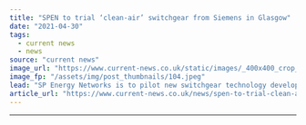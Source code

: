 ```yaml
---
title: "SPEN to trial ‘clean-air’ switchgear from Siemens in Glasgow"
date: "2021-04-30"
tags: 
  - current news
  - news
source: "current news"
image_url: "https://www.current-news.co.uk/static/images/_400x400_crop_center-center/Clean-Air-switchgear-2-image-SPEN.jpeg"
image_fp: "/assets/img/post_thumbnails/104.jpeg"
lead: "​SP Energy Networks is to pilot new switchgear technology developed by Siemens that has the potential to reduce the volume of greenhouse gas used at its substations."
article_url: "https://www.current-news.co.uk/news/spen-to-trial-clean-air-switchgear-from-siemens-in-glasgow?utm_source=rss-feeds&utm_medium=rss&utm_campaign=rss"
---
```


---
